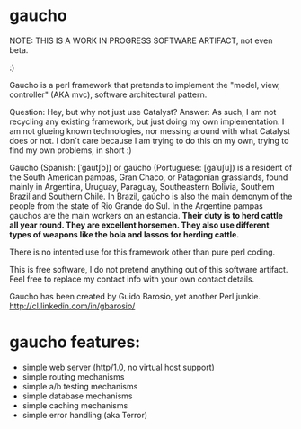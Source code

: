 gaucho
======


NOTE: THIS IS A WORK IN PROGRESS SOFTWARE ARTIFACT, not even beta.

:)

Gaucho is a perl framework that pretends to implement the "model, view, controller" (AKA mvc), software architectural pattern. 

Question: Hey, but why not just use Catalyst?
Answer: As such, I am not recycling any existing framework, but just doing my own implementation. I am not glueing known technologies, nor messing around with what Catalyst does or not. I don´t care because I am trying to do this on my own, trying to find my own problems, in short :)

Gaucho (Spanish: [ˈɡautʃo]) or gaúcho (Portuguese: [ɡaˈuʃu]) is a resident of the South American pampas, Gran Chaco, or Patagonian grasslands, found mainly in Argentina, Uruguay, Paraguay, Southeastern Bolivia, Southern Brazil and Southern Chile. In Brazil, gaúcho is also the main demonym of the people from the state of Rio Grande do Sul. In the Argentine pampas gauchos are the main workers on an estancia. <b>Their duty is to herd cattle all year round. They are excellent horsemen. They also use different types of weapons like the bola and lassos for herding cattle.</b>

There is no intented use for this framework other than pure perl coding.

This is free software, I do not pretend anything out of this software artifact. Feel free to replace my contact info with your own contact details.

Gaucho has been created by Guido Barosio, yet another Perl junkie. http://cl.linkedin.com/in/gbarosio/

# gaucho features:

- simple web server (http/1.0, no virtual host support)
- simple routing mechanisms
- simple a/b testing mechanisms
- simple database mechanisms
- simple caching mechanisms
- simple error handling (aka Terror)


